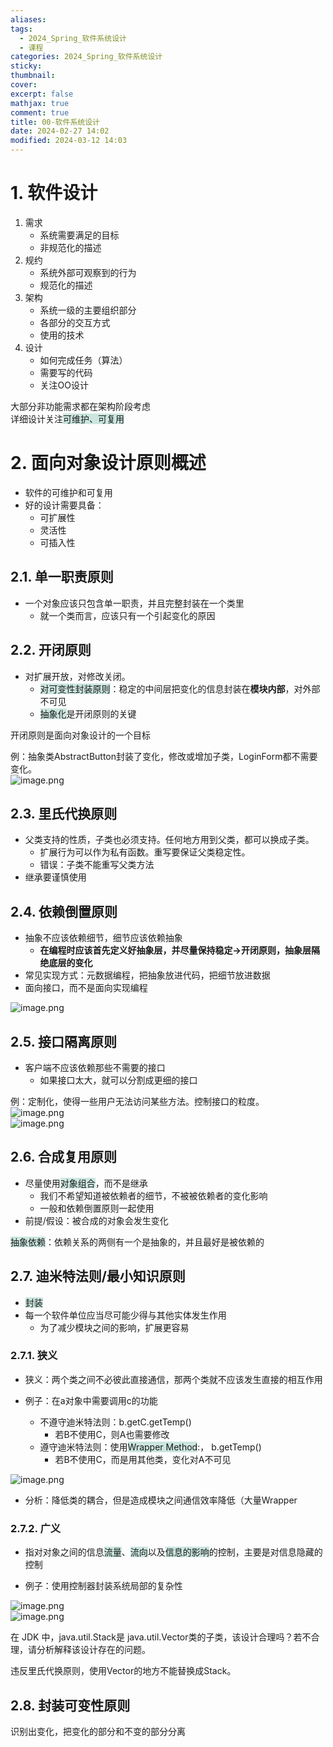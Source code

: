 ```yaml
---
aliases: 
tags:
  - 2024_Spring_软件系统设计
  - 课程
categories: 2024_Spring_软件系统设计
sticky: 
thumbnail: 
cover: 
excerpt: false
mathjax: true
comment: true
title: 00-软件系统设计
date: 2024-02-27 14:02
modified: 2024-03-12 14:03
---
```


# 1. 软件设计

1. 需求
	- 系统需要满足的目标
	- 非规范化的描述
2. 规约
	- 系统外部可观察到的行为
	- 规范化的描述
3. 架构
	- 系统一级的主要组织部分
	- 各部分的交互方式
	- 使用的技术
4. 设计
	- 如何完成任务（算法）
	- 需要写的代码
	- 关注OO设计

大部分非功能需求都在架构阶段考虑  
详细设计关注<span style="background:rgba(3, 135, 102, 0.2)">可维护、可复用</span>

# 2. 面向对象设计原则概述

- 软件的可维护和可复用
- 好的设计需要具备：
	- 可扩展性
	- 灵活性
	- 可插入性

## 2.1. 单一职责原则

- 一个对象应该只包含单一职责，并且完整封装在一个类里
	- 就一个类而言，应该只有一个引起变化的原因

## 2.2. 开闭原则

- 对扩展开放，对修改关闭。
	- <span style="background:rgba(3, 135, 102, 0.2)">对可变性封装原则</span>：稳定的中间层把变化的信息封装在**模块内部**，对外部不可见
	- <span style="background:rgba(3, 135, 102, 0.2)">抽象化</span>是开闭原则的关键

开闭原则是面向对象设计的一个目标

例：抽象类AbstractButton封装了变化，修改或增加子类，LoginForm都不需要变化。  
![image.png](https://chillcharlie-img.oss-cn-hangzhou.aliyuncs.com/image%2F2024%2F02%2F29%2F10-47-42-e81cd84406e6ae65d52091b3dda29c12-20240229104740-3b6e0e.png)

## 2.3. 里氏代换原则

- 父类支持的性质，子类也必须支持。任何地方用到父类，都可以换成子类。
	- 扩展行为可以作为私有函数。重写要保证父类稳定性。
	- 错误：子类不能重写父类方法
- 继承要谨慎使用

## 2.4. 依赖倒置原则

- 抽象不应该依赖细节，细节应该依赖抽象
	- **在编程时应该首先定义好抽象层，并尽量保持稳定->开闭原则，抽象层隔绝底层的变化**
- 常见实现方式：元数据编程，把抽象放进代码，把细节放进数据
- 面向接口，而不是面向实现编程

![image.png](https://chillcharlie-img.oss-cn-hangzhou.aliyuncs.com/image%2F2024%2F02%2F29%2F11-40-01-3bafd08bad3f6f3a5eca0dbcf5352752-20240229114000-1fd093.png)

## 2.5. 接口隔离原则

- 客户端不应该依赖那些不需要的接口
	- 如果接口太大，就可以分割成更细的接口

例：定制化，使得一些用户无法访问某些方法。控制接口的粒度。  
![image.png](https://chillcharlie-img.oss-cn-hangzhou.aliyuncs.com/image%2F2024%2F02%2F29%2F11-53-39-72d2cb59d4bb53b0b9aa1348a2693b2f-20240229115338-604541.png)  
![image.png](https://chillcharlie-img.oss-cn-hangzhou.aliyuncs.com/image%2F2024%2F02%2F29%2F11-54-30-782a7683437c57b86f1c74c9803a0ef3-20240229115429-5f57b3.png)

## 2.6. 合成复用原则

- 尽量使用<span style="background:rgba(3, 135, 102, 0.2)">对象组合</span>，而不是继承
	- 我们不希望知道被依赖者的细节，不被被依赖者的变化影响
	- 一般和依赖倒置原则一起使用
- 前提/假设：被合成的对象会发生变化

<span style="background:rgba(3, 135, 102, 0.2)">抽象依赖</span>：依赖关系的两侧有一个是抽象的，并且最好是被依赖的

## 2.7. 迪米特法则/最小知识原则

- <span style="background:rgba(3, 135, 102, 0.2)">封装</span>
- 每一个软件单位应当尽可能少得与其他实体发生作用
	- 为了减少模块之间的影响，扩展更容易

### 2.7.1. 狭义

- 狭义：两个类之间不必彼此直接通信，那两个类就不应该发生直接的相互作用

- 例子：在a对象中需要调用c的功能
	- 不遵守迪米特法则：b.getC.getTemp()
		- 若B不使用C，则A也需要修改
	- 遵守迪米特法则：使用<span style="background:rgba(3, 135, 102, 0.2)">Wrapper Method</span>:， b.getTemp()
		- 若B不使用C，而是用其他类，变化对A不可见

![image.png](https://chillcharlie-img.oss-cn-hangzhou.aliyuncs.com/image%2F2024%2F03%2F05%2F15-11-13-ee4d6dc34b31bbe538835acd28612a73-20240305151112-e89cea.png)

- 分析：降低类的耦合，但是造成模块之间通信效率降低（大量Wrapper

### 2.7.2. 广义

- 指对对象之间的信息<span style="background:rgba(3, 135, 102, 0.2)">流量</span>、<span style="background:rgba(3, 135, 102, 0.2)">流向</span>以及<span style="background:rgba(3, 135, 102, 0.2)">信息的影响</span>的控制，主要是对信息隐藏的控制

- 例子：使用控制器封装系统局部的复杂性

![image.png](https://chillcharlie-img.oss-cn-hangzhou.aliyuncs.com/image%2F2024%2F03%2F05%2F15-21-12-32269d9fa2650c9b2d789211d7b46681-20240305152111-5c9663.png)  
![image.png](https://chillcharlie-img.oss-cn-hangzhou.aliyuncs.com/image%2F2024%2F03%2F05%2F15-21-29-c9a45b5f512d1ef39fe690ce1f78e435-20240305152128-179f56.png)

在 JDK 中，java.util.Stack是 java.util.Vector类的子类，该设计合理吗？若不合理，请分析解释该设计存在的问题。

违反里氏代换原则，使用Vector的地方不能替换成Stack。

## 2.8. 封装可变性原则

识别出变化，把变化的部分和不变的部分分离